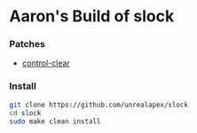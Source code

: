 # Aaron's Build of slock

### Patches
- [control-clear](https://tools.suckless.org/slock/patches/control-clear/)

### Install
```bash
git clone https://github.com/unrealapex/slock
cd slock
sudo make clean install
```
